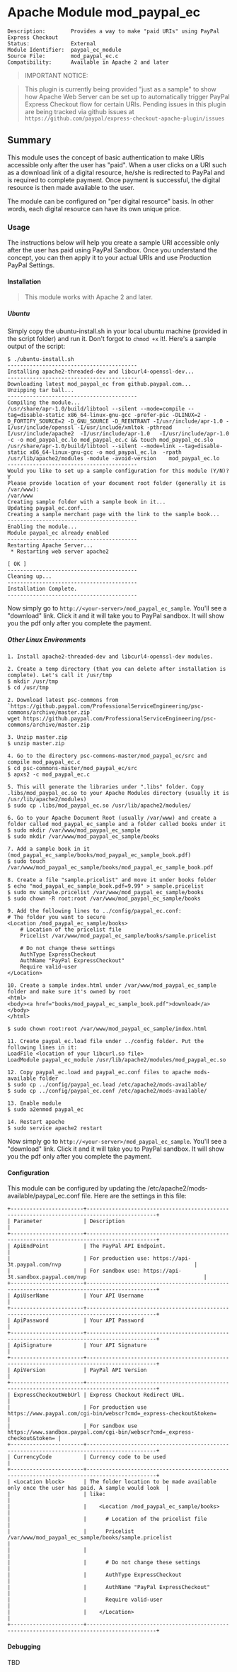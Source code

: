 # Apache Module mod_paypal_ec
    Description:		Provides a way to make "paid URIs" using PayPal Express Checkout
    Status: 			External
    Module Identifier:	paypal_ec_module
    Source File:		mod_paypal_ec.c
    Compatibility: 		Available in Apache 2 and later 

> IMPORTANT NOTICE:

> This plugin is currently being provided "just as a sample" to show how Apache Web Server can be set up to automatically trigger PayPal Express Checkout flow for certain URIs. Pending issues in this plugin are being tracked via github issues at `https://github.com/paypal/express-checkout-apache-plugin/issues`

## Summary
This module uses the concept of basic authentication to make URIs accessible only after the user has "paid". When a user clicks on a URI such as a download link of a digital resource, he/she is redirected to PayPal and is required to complete payment. Once payment is successful, the digital resource is then made available to the user.

The module can be configured on "per digital resource" basis. In other words, each digital resource can have its own unique price.

### Usage
The instructions below will help you create a sample URI accessible only after the user has paid using PayPal Sandbox. Once you understand the concept, you can then apply it to your actual URIs and use Production PayPal Settings.

#### Installation

> This module works with Apache 2 and later.

##### Ubuntu
Simply copy the ubuntu-install.sh in your local ubuntu machine (provided in the script folder) and run it. Don't forgot to `chmod +x` it!. Here's a sample output of the script:

    $ ./ubuntu-install.sh
    -----------------------------------------
    Installing apache2-threaded-dev and libcurl4-openssl-dev...
    -----------------------------------------
    Downloading latest mod_paypal_ec from github.paypal.com...
    Unzipping tar ball...
    -----------------------------------------
    Compiling the module...
    /usr/share/apr-1.0/build/libtool --silent --mode=compile --tag=disable-static x86_64-linux-gnu-gcc -prefer-pic -DLINUX=2 -D_FORTIFY_SOURCE=2 -D_GNU_SOURCE -D_REENTRANT -I/usr/include/apr-1.0 -I/usr/include/openssl -I/usr/include/xmltok -pthread     -I/usr/include/apache2  -I/usr/include/apr-1.0   -I/usr/include/apr-1.0   -c -o mod_paypal_ec.lo mod_paypal_ec.c && touch mod_paypal_ec.slo
    /usr/share/apr-1.0/build/libtool --silent --mode=link --tag=disable-static x86_64-linux-gnu-gcc -o mod_paypal_ec.la  -rpath /usr/lib/apache2/modules -module -avoid-version    mod_paypal_ec.lo
    -----------------------------------------
    Would you like to set up a sample configuration for this module (Y/N)?
    Y
    Please provide location of your document root folder (generally it is /var/www):
    /var/www
    Creating sample folder with a sample book in it...
    Updating paypal_ec.conf...
    Creating a sample merchant page with the link to the sample book...
    -----------------------------------------
    Enabling the module...
    Module paypal_ec already enabled
    -----------------------------------------
    Restarting Apache Server...
     * Restarting web server apache2                                                                                                                  
                                                                                                                                                  [ OK ]
    -----------------------------------------
    Cleaning up...
    -----------------------------------------
    Installation Complete.
    -----------------------------------------

Now simply go to `http://<your-server>/mod_paypal_ec_sample`. You'll see a "download" link. Click it and it will take you to PayPal sandbox. It will show you the pdf only after you complete the payment.

##### Other Linux Environments

    1. Install apache2-threaded-dev and libcurl4-openssl-dev modules.
    
    2. Create a temp directory (that you can delete after installation is complete). Let's call it /usr/tmp
    $ mkdir /usr/tmp
    $ cd /usr/tmp
    
    2. Download latest psc-commons from `https://github.paypal.com/ProfessionalServiceEngineering/psc-commons/archive/master.zip`
    wget https://github.paypal.com/ProfessionalServiceEngineering/psc-commons/archive/master.zip
    
    3. Unzip master.zip
    $ unzip master.zip
    
    4. Go to the directory psc-commons-master/mod_paypal_ec/src and compile mod_paypal_ec.c
    $ cd psc-commons-master/mod_paypal_ec/src
    $ apxs2 -c mod_paypal_ec.c 
    
    5. This will generate the libraries under ".libs" folder. Copy .libs/mod_paypal_ec.so to your Apache Modules directory (usually it is /usr/lib/apache2/modules)
    $ sudo cp .libs/mod_paypal_ec.so /usr/lib/apache2/modules/
    
    6. Go to your Apache Document Root (usually /var/www) and create a folder called mod_paypal_ec_sample and a folder called books under it
    $ sudo mkdir /var/www/mod_paypal_ec_sample
    $ sudo mkdir /var/www/mod_paypal_ec_sample/books
    
    7. Add a sample book in it (mod_paypal_ec_sample/books/mod_paypal_ec_sample_book.pdf)
    $ sudo touch /var/www/mod_paypal_ec_sample/books/mod_paypal_ec_sample_book.pdf
    
    8. Create a file "sample.pricelist" and move it under books folder
    $ echo "mod_paypal_ec_sample_book.pdf=9.99" > sample.pricelist
    $ sudo mv sample.pricelist /var/www/mod_paypal_ec_sample/books
    $ sudo chown -R root:root /var/www/mod_paypal_ec_sample/books
    
    9. Add the following lines to ../config/paypal_ec.conf:
    # The folder you want to secure
    <Location /mod_paypal_ec_sample/books>
    	# Location of the pricelist file
    	Pricelist /var/www/mod_paypal_ec_sample/books/sample.pricelist
    	
    	# Do not change these settings
    	AuthType ExpressCheckout
    	AuthName "PayPal ExpressCheckout"
    	Require valid-user
    </Location>
    
    10. Create a sample index.html under /var/www/mod_paypal_ec_sample folder and make sure it's owned by root
    <html>
    <body><a href="books/mod_paypal_ec_sample_book.pdf">download</a></body>
    </html>
    
    $ sudo chown root:root /var/www/mod_paypal_ec_sample/index.html
    
    11. Create paypal_ec.load file under ../config folder. Put the following lines in it:
    LoadFile <location of your libcurl.so file>
    LoadModule paypal_ec_module /usr/lib/apache2/modules/mod_paypal_ec.so
    
    12. Copy paypal_ec.load and paypal_ec.conf files to apache mods-available folder
    $ sudo cp ../config/paypal_ec.load /etc/apache2/mods-available/
    $ sudo cp ../config/paypal_ec.conf /etc/apache2/mods-available/
    
    13. Enable module
    $ sudo a2enmod paypal_ec
    
    14. Restart apache
    $ sudo service apache2 restart

Now simply go to `http://<your-server>/mod_paypal_ec_sample`. You'll see a "download" link. Click it and it will take you to PayPal sandbox. It will show you the pdf only after you complete the payment.
    
#### Configuration
This module can be configured by updating the /etc/apache2/mods-available/paypal_ec.conf file. Here are the settings in this file:

    +-----------------------+--------------------------------------------------------------------------------------------+
    | Parameter             | Description                                                                                |
    +-----------------------+--------------------------------------------------------------------------------------------+
    | ApiEndPoint           | The PayPal API Endpoint.                                                                   |
    |                       | For production use: https://api-3t.paypal.com/nvp                                          |
    |                       | For sandbox use: https://api-3t.sandbox.paypal.com/nvp                                     |
    +-----------------------+--------------------------------------------------------------------------------------------+
    | ApiUserName           | Your API Username                                                                          |
    +-----------------------+--------------------------------------------------------------------------------------------+
    | ApiPassword           | Your API Password                                                                          |
    +-----------------------+--------------------------------------------------------------------------------------------+
    | ApiSignature          | Your API Signature                                                                         |
    +-----------------------+--------------------------------------------------------------------------------------------+
    | ApiVersion            | PayPal API Version                                                                         |
    +-----------------------+--------------------------------------------------------------------------------------------+
    | ExpressCheckoutWebUrl | Express Checkout Redirect URL.                                                             |
    |                       | For production use https://www.paypal.com/cgi-bin/webscr?cmd=_express-checkout&token=      |
    |                       | For sandbox use https://www.sandbox.paypal.com/cgi-bin/webscr?cmd=_express-checkout&token= |
    +-----------------------+--------------------------------------------------------------------------------------------+
    | CurrencyCode          | Currency code to be used                                                                   |
    +-----------------------+--------------------------------------------------------------------------------------------+
    | <Location block>      | The folder location to be made available only once the user has paid. A sample would look  |
    |                       | like:                                                                                      |
    |                       |    <Location /mod_paypal_ec_sample/books>                                                  |
    |                       |      # Location of the pricelist file                                                      |
    |                       |      Pricelist /var/www/mod_paypal_ec_sample/books/sample.pricelist                        |
    |                       |                                                                                            |
    |                       |      # Do not change these settings                                                        |
    |                       |      AuthType ExpressCheckout                                                              |
    |                       |      AuthName "PayPal ExpressCheckout"                                                     |
    |                       |      Require valid-user                                                                    |
    |                       |    </Location>                                                                             |
    +-----------------------+--------------------------------------------------------------------------------------------+
    
#### Debugging
TBD
